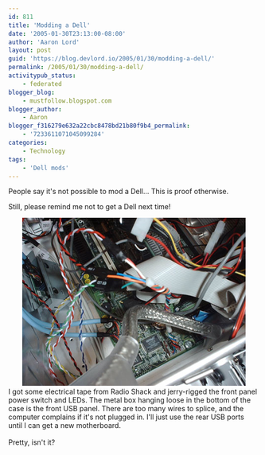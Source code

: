 ```yaml
---
id: 811
title: 'Modding a Dell'
date: '2005-01-30T23:13:00-08:00'
author: 'Aaron Lord'
layout: post
guid: 'https://blog.devlord.io/2005/01/30/modding-a-dell/'
permalink: /2005/01/30/modding-a-dell/
activitypub_status:
    - federated
blogger_blog:
    - mustfollow.blogspot.com
blogger_author:
    - Aaron
blogger_f316279e632a22cbc8478bd21b80f9b4_permalink:
    - '7233611071045099284'
categories:
    - Technology
tags:
    - 'Dell mods'
---
```


People say it's not possible to mod a Dell... This is proof otherwise.

Still, please remind me not to get a Dell next time!
<div class="separator" style="clear:both;text-align:center;"><a style="margin-left:1em;margin-right:1em;" href="/assets/img/2011/10/lanboy-jerry-rig-002-sm.jpg?w=300"><img src="/assets/img/2011/10/lanboy-jerry-rig-002-sm.jpg?w=300" alt="" border="0" /></a></div>
I got some electrical tape from Radio Shack and jerry-rigged the front panel power switch and LEDs. The metal box hanging loose in the bottom of the case is the front USB panel. There are too many wires to splice, and the computer complains if it's not plugged in. I'll just use the rear USB ports until I can get a new motherboard.
<div class="separator" style="clear:both;text-align:center;"><a style="margin-left:1em;margin-right:1em;" href="http://mustfollow.files.wordpress.com/2005/01/lanboy-jerry-rig-003-sm.jpg?w=300"><img src="http://mustfollow.files.wordpress.com/2005/01/lanboy-jerry-rig-003-sm.jpg?w=300" alt="" border="0" /></a></div>
Pretty, isn't it?
<div class="blogger-post-footer"><img alt="" width="1" height="1" /></div>
